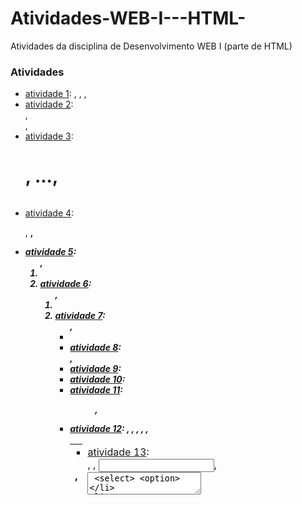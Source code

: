 # Atividades-WEB-I---HTML-
Atividades da disciplina de Desenvolvimento WEB I (parte de HTML)
### Atividades
- [atividade 1](atividade1.html):  <html>, <head>, <body>, <footer>
- [atividade 2](atividade2.html):  <main>, <section>, <aside>
- [atividade 3](atividade3.html):  <h1>, ..., <h6>
- [atividade 4](atividade4.html):  <p>, <b>, <i>
- [atividade 5](atividade5.html):  <ol>, <li>
- [atividade 6](atividade6.html):  <ol>, <li>
- [atividade 7](atividade7.html):  <ul>, <li>
- [atividade 8](atividade8.html):  <nav>, <a>
- [atividade 9](atividade9.html):  <a>
- [atividade 10](atividade10.html): <img>
- [atividade 11](atividade11.html): <figure>, <figcaption>
- [atividade 12](atividade12.html): <table>, <thead>, <tbody>, <tfoot>, <tr>, <th>, <td>
- [atividade 13](atividade13.html): <form>, <label>, <input>, <textarea> <select> <option>
- [atividade 14](atividade14.html): <br>, <!-- -->
